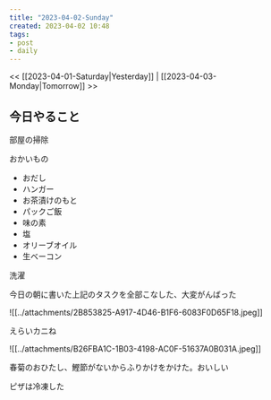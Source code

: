 ```yaml
---
title: "2023-04-02-Sunday"
created: 2023-04-02 10:48
tags:
- post
- daily
---
```


<< [[2023-04-01-Saturday|Yesterday]] | [[2023-04-03-Monday|Tomorrow]] >>

## 今日やること

部屋の掃除

おかいもの
- おだし
- ハンガー
- お茶漬けのもと
- パックご飯
- 味の素
- 塩
- オリーブオイル
- 生ベーコン

洗濯

今日の朝に書いた上記のタスクを全部こなした、大変がんばった

![[../attachments/2B853825-A917-4D46-B1F6-6083F0D65F18.jpeg]]

えらいカニね

![[../attachments/B26FBA1C-1B03-4198-AC0F-51637A0B031A.jpeg]]

春菊のおひたし、鰹節がないからふりかけをかけた。おいしい

ピザは冷凍した